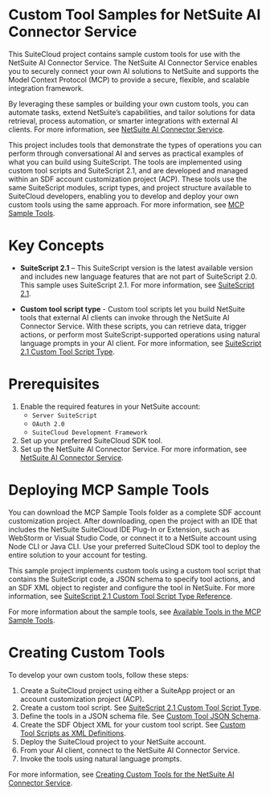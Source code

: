 # Custom Tool Samples for NetSuite AI Connector Service

This SuiteCloud project contains sample custom tools for use with the NetSuite AI Connector Service. The NetSuite AI Connector Service enables you to securely connect your own AI solutions to NetSuite and supports the Model Context Protocol (MCP) to provide a secure, flexible, and scalable integration framework. 

By leveraging these samples or building your own custom tools, you can automate tasks, extend NetSuite’s capabilities, and tailor solutions for data retrieval, process automation, or smarter integrations with external AI clients. For more information, see [NetSuite AI Connector Service](https://docs.oracle.com/en/cloud/saas/netsuite/ns-online-help/article_7200233106.html).

This project includes tools that demonstrate the types of operations you can perform through conversational AI and serves as practical examples of what you can build using SuiteScript. The tools are implemented using custom tool scripts and SuiteScript 2.1, and are developed and managed within an SDF account customization project (ACP). These tools use the same SuiteScript modules, script types, and project structure available to SuiteCloud developers, enabling you to develop and deploy your own custom tools using the same approach. For more information, see [MCP Sample Tools](https://docs.oracle.com/en/cloud/saas/netsuite/ns-online-help/article_8204806622.html).

# Key Concepts

* **SuiteScript 2.1** – This SuiteScript version is the latest available version and includes new language features that are not part of SuiteScript 2.0. This sample uses SuiteScript 2.1. For more information, see [SuiteScript 2.1](https://docs.oracle.com/en/cloud/saas/netsuite/ns-online-help/chapter_156042690639.html).

* **Custom tool script type** - Custom tool scripts let you build NetSuite tools that external AI clients can invoke through the NetSuite AI Connector Service. With these scripts, you can retrieve data, trigger actions, or perform most SuiteScript-supported operations using natural language prompts in your AI client. For more information, see [SuiteScript 2.1 Custom Tool Script Type](https://docs.oracle.com/en/cloud/saas/netsuite/ns-online-help/article_1185045525.html).

# Prerequisites
1. Enable the required features in your NetSuite account:
    - `Server SuiteScript`
    - `OAuth 2.0`
    - `SuiteCloud Development Framework`
1. Set up your preferred SuiteCloud SDK tool.
1. Set up the NetSuite AI Connector Service. For more information, see [NetSuite AI Connector Service](https://docs.oracle.com/en/cloud/saas/netsuite/ns-online-help/article_7200233106.html).

# Deploying MCP Sample Tools
You can download the MCP Sample Tools folder as a complete SDF account customization project. After downloading, open the project with an IDE that includes the NetSuite SuiteCloud IDE Plug-In or Extension, such as WebStorm or Visual Studio Code, or connect it to a NetSuite account using Node CLI or Java CLI. Use your preferred SuiteCloud SDK tool to deploy the entire solution to your account for testing.

This sample project implements custom tools using a custom tool script that contains the SuiteScript code, a JSON schema to specify tool actions, and an SDF XML object to register and configure the tool in NetSuite. For more information, see [SuiteScript 2.1 Custom Tool Script Type Reference](https://docs.oracle.com/en/cloud/saas/netsuite/ns-online-help/section_0724071739.html).

For more information about the sample tools, see [Available Tools in the MCP Sample Tools](https://docs.oracle.com/en/cloud/saas/netsuite/ns-online-help/section_8204806632.html).

# Creating Custom Tools 
To develop your own custom tools, follow these steps:

1. Create a SuiteCloud project using either a SuiteApp project or an account customization project (ACP).
1. Create a custom tool script. See [SuiteScript 2.1 Custom Tool Script Type](https://docs.oracle.com/en/cloud/saas/netsuite/ns-online-help/article_1185045525.html).
1. Define the tools in a JSON schema file. See [Custom Tool JSON Schema](https://docs.oracle.com/en/cloud/saas/netsuite/ns-online-help/section_0724071739.html#subsect_0822091327).
1. Create the SDF Object XML for your custom tool script. See [Custom Tool Scripts as XML Definitions](https://docs.oracle.com/en/cloud/saas/netsuite/ns-online-help/article_0825085154.html).
1. Deploy the SuiteCloud project to your NetSuite account.
1. From your AI client, connect to the NetSuite AI Connector Service.
1. Invoke the tools using natural language prompts.

For more information, see [Creating Custom Tools for the NetSuite AI Connector Service](https://docs.oracle.com/en/cloud/saas/netsuite/ns-online-help/article_162020236.html).